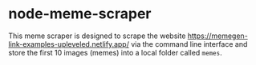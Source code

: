 # node-meme-scraper

This meme scraper is designed to scrape the website https://memegen-link-examples-upleveled.netlify.app/ via the command line interface and store the first 10 images (memes) into a local folder called `memes`.
